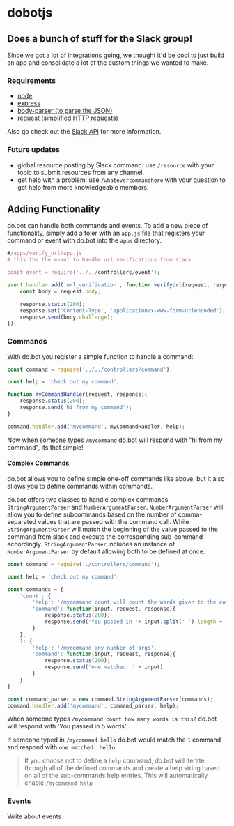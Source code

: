 # dobotjs
## Does a bunch of stuff for the Slack group!

Since we got a lot of integrations going, we thought it'd be cool to just build an app and consolidate a lot of the custom things we wanted to make.

### Requirements
 - [node](http://nodejs.org)
 - [express](http://expressjs.com)
 - [body-parser (to parse the JSON)](https://github.com/expressjs/body-parser)
 - [request (simplified HTTP requests)](https://github.com/request/request)

Also go check out the [Slack API](http://api.slack.com) for more information.

### Future updates
 - global resource posting by Slack command: use `/resource` with your topic to submit resources from any channel.
 - get help with a problem: use `/whatevercommandhere` with your question to get help from more knowledgeable members.


## Adding Functionality

do.bot can handle both commands and events. To add a new piece of functionality, simply add a foler with an `app.js` file that registers your command or event with do.bot into the `apps` directory.

```javascript
#/apps/verify_url/app.js
# this the the event to handle url verifications from slack

const event = require('../../controllers/event');

event.handler.add('url_verification', function verifyUrl(request, response){
    const body = request.body;

    response.status(200);
    response.set('Content-Type', 'application/x-www-form-urlencoded');
    response.send(body.challenge);
});
```

### Commands

With do.bot you register a simple function to handle a command:

```javascript
const command = require('../../controllers/command');

const help = 'check out my command';

function myCommandHandler(request, response){
    response.status(200);
    response.send('hi from my command');
}

command.handler.add('mycommand', myCommandHandler, help);
```

Now when someone types `/mycommand` do.bot will respond with "hi from my command", its that simple!

#### Complex Commands

do.bot allows you to define simple one-off commands like above, but it also allows you to define commands within commands.

do.bot offers two classes to handle complex commands `StringArgumentParser` and `NumberArgumentParser`. `NumberArgumentParser` will allow you to define subcommands based on the number of comma-separated values that are passed with the command call. While `StringArgumentParser` will match the beginning of the value passed to the command from slack and execute the corresponding sub-command accordingly. `StringArgumentParser` includes an instance of `NumberArgumentParser` by default allowing both to be defined at once.

```javascript
const command = require('./controllers/command');

const help = 'check out my command';

const commands = {
    'count': {
        'help': '/mycommand count will count the words given to the command',
        'command': function(input, request, response){
            response.status(200);
            response.send('You passed in '+ input.split(' ').length + ' words')
        }
    },
    1: {
        'help': '/mycommand any number of args',
        'command': function(input, request, response){
            response.status(200);
            response.send('one matched: ' + input)
        }
    }
}

const command_parser = new command.StringArgumentParser(commands);
command.handler.add('mycommand', command_parser, help);
```

When someone types `/mycommand count how many words is this?` do.bot will respond with 'You passed in 5 words'.

If someone typed in `/mycommand hello` do.bot would match the `1` command and respond with `one matched: hello`.

> If you choose not to define a `help` command, do.bot will iterate through all of the defined commands and create a help string based on all of the sub-commands help entries. This will automatically enable `/mycommand help`


### Events

Write about events